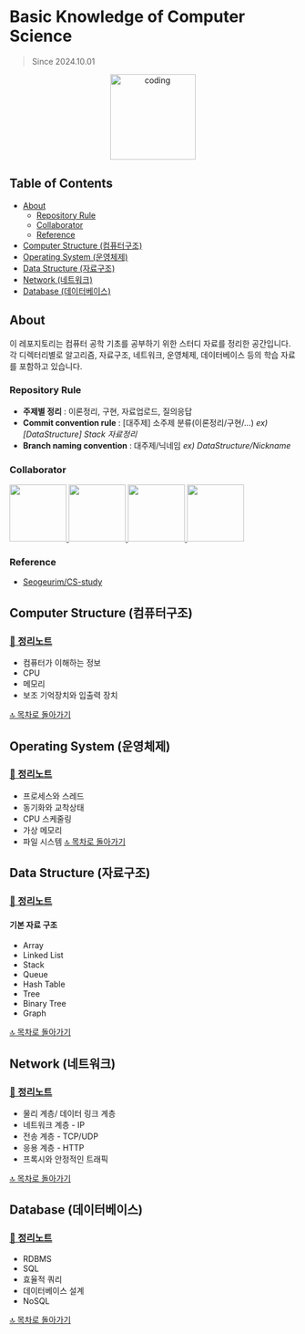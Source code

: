 # Basic Knowledge of Computer Science

> Since 2024.10.01

<p align="center">
  <img src="https://cdn-icons-png.flaticon.com/128/8263/8263115.png" alt="coding" width="150px" />
</p>

## Table of Contents

- [About](#about)
  - [Repository Rule](#repository-rule)
  - [Collaborator](#collaborator)
  - [Reference](#reference)
- [Computer Structure (컴퓨터구조)](#computer-structure-컴퓨터구조)
- [Operating System (운영체제)](#operating-system-운영체제)
- [Data Structure (자료구조)](#data-structure-자료구조)
- [Network (네트워크)](#network-네트워크)
- [Database (데이터베이스)](#database-데이터베이스)

## About

이 레포지토리는 컴퓨터 공학 기초를 공부하기 위한 스터디 자료를 정리한 공간입니다. 각 디렉터리별로 알고리즘, 자료구조, 네트워크, 운영체제, 데이터베이스 등의 학습 자료를 포함하고 있습니다.

### Repository Rule

- **주제별 정리** : 이론정리, 구현, 자료업로드, 질의응답
- **Commit convention rule** : [대주제] 소주제 분류(이론정리/구현/...) _ex) [DataStructure] Stack 자료정리_
- **Branch naming convention** : 대주제/닉네임 _ex) DataStructure/Nickname_

### Collaborator

<p>
<a href="https://github.com/songowen">
  <img src="https://github.com/songowen.png" width="100">
</a>
<a href="https://github.com/sinukang">
  <img src="https://github.com/sinukang.png" width="100">
</a>
<a href="https://github.com/OverFlow37">
  <img src="https://github.com/OverFlow37.png" width="100">
</a>
<a href="https://github.com/yoongoing">
  <img src="https://github.com/yoongoing.png" width="100">
</a>

</p>

### Reference

- [Seogeurim/CS-study](https://github.com/Seogeurim/CS-study)

## Computer Structure (컴퓨터구조)

### [📖 정리노트](./contents/computer-structure)

- 컴퓨터가 이해하는 정보
- CPU
- 메모리
- 보조 기억장치와 입출력 장치

[🔝 목차로 돌아가기](#table-of-contents)

## Operating System (운영체제)

### [📖 정리노트](./contents/operating-system)

- 프로세스와 스레드
- 동기화와 교착상태
- CPU 스케줄링
- 가상 메모리
- 파일 시스템
  [🔝 목차로 돌아가기](#table-of-contents)

## Data Structure (자료구조)

### [📖 정리노트](./contents/data-structure)

#### 기본 자료 구조

- Array
- Linked List
- Stack
- Queue
- Hash Table
- Tree
- Binary Tree
- Graph

[🔝 목차로 돌아가기](#table-of-contents)

## Network (네트워크)

### [📖 정리노트](./contents/network)

- 물리 계층/ 데이터 링크 계층
- 네트워크 계층 - IP
- 전송 계층 - TCP/UDP
- 응용 계층 - HTTP
- 프록시와 안정적인 트래픽

[🔝 목차로 돌아가기](#table-of-contents)

## Database (데이터베이스)

### [📖 정리노트](./contents/database)

- RDBMS
- SQL
- 효율적 쿼리
- 데이터베이스 설계
- NoSQL

[🔝 목차로 돌아가기](#table-of-contents)
